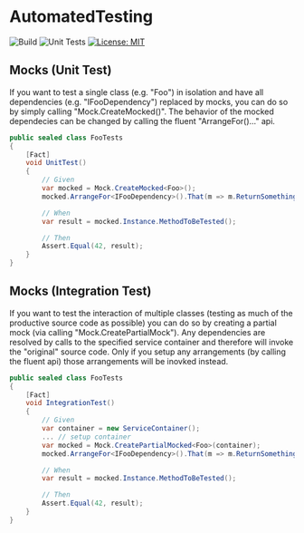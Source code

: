 # AutomatedTesting
![Build](https://github.com/git-custom-code/AutomatedTesting/workflows/Build/badge.svg)
![Unit Tests](https://github.com/git-custom-code/AutomatedTesting/workflows/Unit%20Tests/badge.svg)
[![License: MIT](https://img.shields.io/badge/License-MIT-yellow.svg)](https://opensource.org/licenses/MIT)

## Mocks (Unit Test)
If you want to test a single class (e.g. "Foo") in isolation and have all dependencies (e.g. "IFooDependency") replaced by mocks, you can do so by simply calling "Mock.CreateMocked<ClassToTest>()". The behavior of the mocked dependecies can be changed by calling the fluent "ArrangeFor<MockedDependency>()..." api.
  
```csharp
public sealed class FooTests
{
    [Fact]
    void UnitTest()
    {
        // Given
        var mocked = Mock.CreateMocked<Foo>();
        mocked.ArrangeFor<IFooDependency>().That(m => m.ReturnSomething()).Returns(42);

        // When
        var result = mocked.Instance.MethodToBeTested();

        // Then
        Assert.Equal(42, result);
    }
}
```

## Mocks (Integration Test)
If you want to test the interaction of multiple classes (testing as much of the productive source code as possible) you can do so by creating a partial mock (via calling "Mock.CreatePartialMock<ClassToTest>"). Any dependencies are resolved by calls to the specified service container and therefore will invoke the "original" source code. Only if you setup any arrangements (by calling the fluent api) those arrangements will be inovked instead.

```csharp
public sealed class FooTests
{
    [Fact]
    void IntegrationTest()
    {
        // Given
        var container = new ServiceContainer();
        ... // setup container
        var mocked = Mock.CreatePartialMocked<Foo>(container);
        mocked.ArrangeFor<IFooDependency>().That(m => m.ReturnSomething()).Returns(42);

        // When
        var result = mocked.Instance.MethodToBeTested();

        // Then
        Assert.Equal(42, result);
    }
}
```
